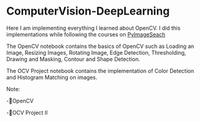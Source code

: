 # ComputerVision-DeepLearning


Here I am implementing everything I learned about OpenCV. I did this implementations while following the courses on [PyImageSeach](https://pyimagesearch.com/2021/10/06/opencv-contour-approximation/)

The OpenCV notebook contains the basics of OpenCV such as Loading an Image, Resizing Images, Rotating Image, Edge Detection, Thresholding, Drawing and Masking, Contour   and Shape Detection.

The OCV Project notebook contains the implementation of Color Detection and Histogram Matching on images.


Note:

-📑OpenCV

-📑OCV Project II

